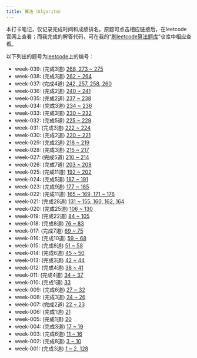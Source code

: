 ```yaml
---
title: 算法（Algoritm）
---
```


本打卡笔记，仅记录完成时间和成绩排名。原题可点击相应链接后，在leetcode官网上查看；而我完成的解答代码，可在我的“[刷leetcode算法题库](https://github.com/yanlinlin82/leetcode/)”仓库中相应查看。

以下列出的题号为[leetcode](https://leetcode-cn.com/problemset/all/)上的编号：

* week-039: (完成3道) [268, 273 ~ 275](../week-039/#algorithm)
* week-038: (完成3道) [262 ~ 264](../week-038/#algorithm)
* week-037: (完成4道) [242, 257, 258, 260](../week-037/#algorithm)
* week-036: (完成2道) [240 ~ 241](../week-036/#algorithm)
* week-035: (完成2道) [237 ~ 238](../week-035/#algorithm)
* week-034: (完成3道) [234 ~ 236](../week-034/#algorithm)
* week-033: (完成3道) [230 ~ 232](../week-033/#algorithm)
* week-032: (完成5道) [225 ~ 229](../week-032/#algorithm)
* week-031: (完成3道) [222 ~ 224](../week-031/#algorithm)
* week-030: (完成2道) [220 ~ 221](../week-030/#algorithm)
* week-029: (完成2道) [218 ~ 219](../week-029/#algorithm)
* week-028: (完成3道) [215 ~ 217](../week-028/#algorithm)
* week-027: (完成5道) [210 ~ 214](../week-027/#algorithm)
* week-026: (完成7道) [203 ~ 209](../week-026/#algorithm)
* week-025: (完成11道) [192 ~ 202](../week-025/#algorithm)
* week-024: (完成5道) [187 ~ 191](../week-024/#algorithm)
* week-023: (完成9道) [177 ~ 185](../week-023/#algorithm)
* week-022: (完成11道) [165 ~ 169, 171 ~ 176](../week-022/#algorithm)
* week-021: (完成28道) [131 ~ 155, 160, 162, 164](../week-021/#algorithm)
* week-020: (完成25道) [106 ~ 130](../week-020/#algorithm)
* week-019: (完成22道) [84 ~ 105](../week-019/#algorithm)
* week-018: (完成8道) [76 ~ 83](../week-018/#algorithm)
* week-017: (完成7道) [69 ~ 75](../week-017/#algorithm)
* week-016: (完成10道) [59 ~ 68](../week-016/#algorithm)
* week-015: (完成8道) [51 ~ 58](../week-015/#algorithm)
* week-014: (完成6道) [45 ~ 50](../week-014/#algorithm)
* week-013: (完成3道) [42 ~ 44](../week-013/#algorithm)
* week-012: (完成4道) [38 ~ 41](../week-012/#algorithm)
* week-011: (完成4道) [34 ~ 37](../week-011/#algorithm)
* week-010: (完成1道) [33](../week-010/#algorithm)
* week-009: (完成6道) [27 ~ 32](../week-009/#algorithm)
* week-008: (完成3道) [24 ~ 26](../week-008/#algorithm)
* week-007: (完成2道) [22 ~ 23](../week-007/#algorithm)
* week-006: (完成1道) [21](../week-006/#algorithm)
* week-005: (完成1道) [20](../week-005/#algorithm)
* week-004: (完成3道) [17 ~ 19](../week-004/#algorithm)
* week-003: (完成6道) [11 ~ 16](../week-003/#algorithm)
* week-002: (完成8道) [3 ~ 10](../week-002/#algorithm)
* week-001: (完成3道) [1 ~ 2, 128](../week-001/#algorithm)
